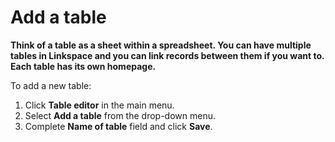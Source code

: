 

# Add a table

**Think of a table as a sheet within a spreadsheet. You can have multiple tables in Linkspace and you can link records between them if you want to. Each table has its own homepage.**

To add a new table:

1. Click **Table editor** in the main menu.
2. Select **Add a table** from the drop-down menu.
3. Complete **Name of table** field and click&nbsp;**Save**.